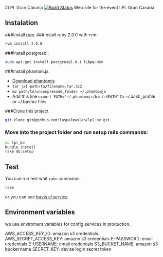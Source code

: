 #LPL Gran Canaria [![Build Status](https://travis-ci.org/laspalmaslan/lpl_be.png?branch=add-dashboard-for-web-#6)](https://travis-ci.org/laspalmaslan/lpl_be)
Web site for the event LPL Gran Canaria.
## Instalation

###Install [rvm](https://rvm.io/rvm/install).
###Install ruby 2.0.0 with rvm:
```bash
rvm install 2.0.0
```
###Install postgresql:
```bash
sudo apt-get install postgresql-9.1 libpq-dev
```
###Install phantom.js:

* [Download phantomjs](https://phantomjs.googlecode.com/files/phantomjs-1.9.2-linux-x86_64.tar.bz2)
* `tar jxf path/to/filename.tar.bz2`
* `mv path/to/uncompressed_folder ~/.phantomjs`
* Add this line `export PATH="~/.phantomjs/bin/:$PATH"` to ~/.bash_profile or ~/.bashrc files

###Clone this project
```bash
git clone git@github.com:laspalmaslan/lpl_be.git
```
### Move into the project folder and run setup rails commands:
```bash
cd lpl_be
bundle install
rake db:setup
```

## Test
You can run test whit `rake` command:
```bash
rake
```
or you can see [travis ci service](https://travis-ci.org/laspalmaslan/lpl_be)

## Environment variables 

we use enviroment variables for config services in production.

AWS_ACCESS_KEY_ID:          amazon s3 credentials.
AWS_SECRET_ACCESS_KEY:      amazon s3 credentials
E-PASSWORD:                 email credentials
E-USERNAME:                 email credentials
S3_BUCKET_NAME:             amazon s3 bucket name
SECRET_KEY:                 devise login secret token
